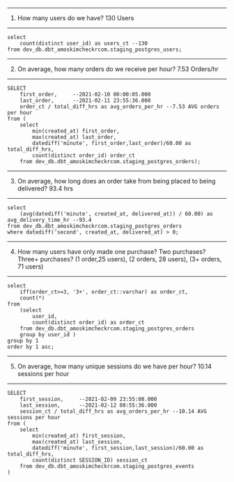 --------------------------------------------------------------------------  
 1. How many users do we have? 130 Users
--------------------------------------------------------------------------
    select 
        count(distinct user_id) as users_ct --130
    from dev_db.dbt_amoskimcheckrcom.staging_postgres_users;
--------------------------------------------------------------------------
 2. On average, how many orders do we receive per hour? 7.53 Orders/hr
--------------------------------------------------------------------------
    SELECT
        first_order,     --2021-02-10 00:00:05.000
        last_order,      --2021-02-11 23:55:36.000
        order_ct / total_diff_hrs as avg_orders_per_hr --7.53 AVG orders per hour
    from (
        select 
            min(created_at) first_order,
            max(created_at) last_order,
            datediff('minute', first_order,last_order)/60.00 as total_diff_hrs,
            count(distinct order_id) order_ct
        from dev_db.dbt_amoskimcheckrcom.staging_postgres_orders);
--------------------------------------------------------------------------
 3. On average, how long does an order take from being placed to being delivered? 93.4 hrs
--------------------------------------------------------------------------
    select 
        (avg(datediff('minute', created_at, delivered_at)) / 60.00) as avg_delivery_time_hr --93.4
    from dev_db.dbt_amoskimcheckrcom.staging_postgres_orders
    where datediff('second', created_at, delivered_at) > 0;  

--------------------------------------------------------------------------
 4. How many users have only made one purchase? Two purchases? Three+ purchases?
 (1 order,25 users), (2 orders, 28 users), (3+ orders, 71 users)
--------------------------------------------------------------------------
    select 
        iff(order_ct>=3, '3+', order_ct::varchar) as order_ct,
        count(*)
    from 
        (select 
            user_id,
            count(distinct order_id) as order_ct
        from dev_db.dbt_amoskimcheckrcom.staging_postgres_orders
        group by user_id )
    group by 1
    order by 1 asc;

--------------------------------------------------------------------------
 5. On average, how many unique sessions do we have per hour? 
 10.14 sessions per hour
--------------------------------------------------------------------------
    SELECT
        first_session,     --2021-02-09 23:55:08.000
        last_session,      --2021-02-12 08:55:36.000
        session_ct / total_diff_hrs as avg_orders_per_hr --10.14 AVG sessions per hour
    from (
        select 
            min(created_at) first_session,
            max(created_at) last_session,
            datediff('minute', first_session,last_session)/60.00 as total_diff_hrs,
            count(distinct SESSION_ID) session_ct
        from dev_db.dbt_amoskimcheckrcom.staging_postgres_events 
    )
     
